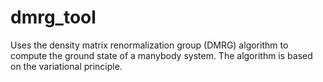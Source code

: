 # dmrg_tool
Uses the density matrix renormalization group (DMRG) algorithm to compute the ground state of a manybody system. The algorithm is based on the variational principle.

